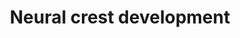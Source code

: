 ---
annotations:
- type: Pathway Ontology
  value: signaling pathway pertinent to development
authors:
- Gwo
- MaintBot
- Ddigles
- Khanspers
communities:
- CIRM_Related
description: This pathway displays genes required for different processes in neural
  crest development. It is based on genetic and signaling interactions.
last-edited: 2014-01-29
organisms:
- Danio rerio
redirect_from:
- /index.php/Pathway:WP548
- /instance/WP548
schema-jsonld:
- '@context': https://schema.org/
  '@id': https://wikipathways.github.io/pathways/WP548.html
  '@type': Dataset
  creator:
    '@type': Organization
    name: WikiPathways
  description: This pathway displays genes required for different processes in neural
    crest development. It is based on genetic and signaling interactions.
  keywords:
  - zic3
  - ret1
  - bmp2b
  - pcbd1
  - zic2b
  - gch2
  - mitfa
  - msxc
  - ednrb1
  - silva
  - bcmo1
  - egr2b
  - pax3a
  - oca2
  - tyrp1b
  - spra
  - gchfr
  - phox2b
  - dlx4a
  - twist1a
  - zic2a
  - csf1r
  - plp1b
  - pax7a
  - foxd3
  - tfap2a
  - sox9b
  - slc45a2
  - id2a
  - dlx5a
  - dlx3b
  - qdpra
  - snai1b
  - dlx2a
  - dlx1a
  - bmp7a
  - qdprb1
  - zic1
  - dlx4b
  - msxb
  - kitb
  - pts
  - slc24a5
  - bmp7b
  - msxe
  - wnt8a
  - dct
  - mbz
  - sox10
  - pah
  - silvb
  - mbp
  - twist1b
  - kita
  - zic5
  - aox3
  - plp1a
  - tyr
  - myca
  - ltk
  license: CC0
  name: Neural crest development
seo: CreativeWork
title: Neural crest development
wpid: WP548
---